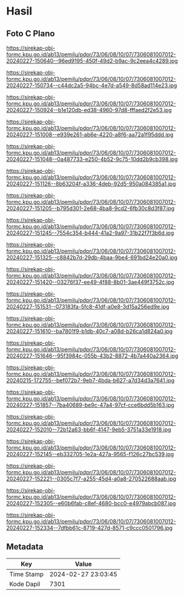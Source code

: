 # Hasil

## Foto C Plano

https://sirekap-obj-formc.kpu.go.id/ab13/pemilu/pdpr/73/06/08/10/07/7306081007012-20240227-150640--96ed9195-450f-49d2-b9ac-9c2eea4c4289.jpg

https://sirekap-obj-formc.kpu.go.id/ab13/pemilu/pdpr/73/06/08/10/07/7306081007012-20240227-150734--c44dc2a5-94bc-4e7d-a549-8d58ad114e23.jpg

https://sirekap-obj-formc.kpu.go.id/ab13/pemilu/pdpr/73/06/08/10/07/7306081007012-20240227-150924--b1e120db-ed38-4960-97d8-fffaed2f2e53.jpg

https://sirekap-obj-formc.kpu.go.id/ab13/pemilu/pdpr/73/06/08/10/07/7306081007012-20240227-151008--e939e261-ab6e-4220-a8f6-aa72a1f95ddd.jpg

https://sirekap-obj-formc.kpu.go.id/ab13/pemilu/pdpr/73/06/08/10/07/7306081007012-20240227-151048--0a487733-e250-4b52-9c75-10dd2b9cb398.jpg

https://sirekap-obj-formc.kpu.go.id/ab13/pemilu/pdpr/73/06/08/10/07/7306081007012-20240227-151126--8b63204f-a336-4deb-92d5-950a084385a1.jpg

https://sirekap-obj-formc.kpu.go.id/ab13/pemilu/pdpr/73/06/08/10/07/7306081007012-20240227-151205--b795d301-2e68-4ba8-9cd2-6fb30c8d3f87.jpg

https://sirekap-obj-formc.kpu.go.id/ab13/pemilu/pdpr/73/06/08/10/07/7306081007012-20240227-151245--7554c354-b444-41a2-9a97-31b22f7f3b6d.jpg

https://sirekap-obj-formc.kpu.go.id/ab13/pemilu/pdpr/73/06/08/10/07/7306081007012-20240227-151325--c8842b7d-29db-4baa-9be4-691bd24e20a0.jpg

https://sirekap-obj-formc.kpu.go.id/ab13/pemilu/pdpr/73/06/08/10/07/7306081007012-20240227-151420--03276f37-ee49-4f88-8b01-3ae449f3752c.jpg

https://sirekap-obj-formc.kpu.go.id/ab13/pemilu/pdpr/73/06/08/10/07/7306081007012-20240227-151531--073183fa-5fc8-41df-a0e8-3d15a256ed9e.jpg

https://sirekap-obj-formc.kpu.go.id/ab13/pemilu/pdpr/73/06/08/10/07/7306081007012-20240227-151610--ba7801f9-b1db-40c7-a08d-b26ca1d824a0.jpg

https://sirekap-obj-formc.kpu.go.id/ab13/pemilu/pdpr/73/06/08/10/07/7306081007012-20240227-151646--95f3984c-055b-43b2-8872-4b7a440a2364.jpg

https://sirekap-obj-formc.kpu.go.id/ab13/pemilu/pdpr/73/06/08/10/07/7306081007012-20240215-172755--bef072b7-9eb7-4bda-b627-a7d34d3a7641.jpg

https://sirekap-obj-formc.kpu.go.id/ab13/pemilu/pdpr/73/06/08/10/07/7306081007012-20240227-151857--7ba40689-be9c-47a4-97cf-cce6bdd5b163.jpg

https://sirekap-obj-formc.kpu.go.id/ab13/pemilu/pdpr/73/06/08/10/07/7306081007012-20240227-152010--72b12a63-bb6f-4147-9eb5-3751a33e1918.jpg

https://sirekap-obj-formc.kpu.go.id/ab13/pemilu/pdpr/73/06/08/10/07/7306081007012-20240227-152145--eb332705-1e2a-427a-9565-f126c27bc539.jpg

https://sirekap-obj-formc.kpu.go.id/ab13/pemilu/pdpr/73/06/08/10/07/7306081007012-20240227-152221--0305c7f7-a255-45d4-a0a8-270522688aab.jpg

https://sirekap-obj-formc.kpu.go.id/ab13/pemilu/pdpr/73/06/08/10/07/7306081007012-20240227-152305--e60b6fab-c8ef-4680-bcc0-e4979abcb087.jpg

https://sirekap-obj-formc.kpu.go.id/ab13/pemilu/pdpr/73/06/08/10/07/7306081007012-20240227-152334--7dfbb61c-8719-427d-8571-c9ccc0501796.jpg


## Metadata

| Key        | Value               |
| ---------- | ------------------- |
| Time Stamp | 2024-02-27 23:03:45 |
| Kode Dapil | 7301                |



